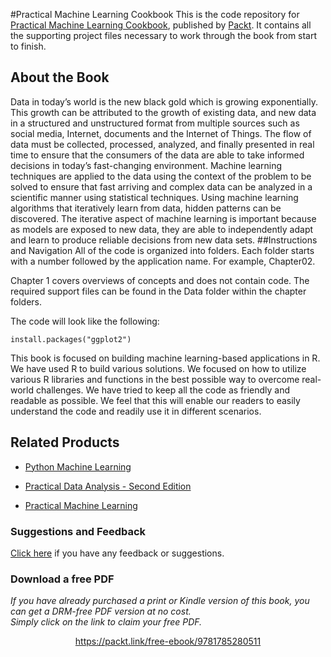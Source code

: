 


#Practical Machine Learning Cookbook
This is the code repository for [Practical Machine Learning Cookbook](https://www.packtpub.com/big-data-and-business-intelligence/practical-machine-learning-cookbook?utm_source=github&utm_medium=repository&utm_campaign=9781785280511), published by [Packt](https://www.packtpub.com/?utm_source=github). It contains all the supporting project files necessary to work through the book from start to finish.
## About the Book
Data in today’s world is the new black gold which is growing exponentially. This growth can be attributed to the growth of existing data, and new data in a structured and unstructured format from multiple sources such as social media, Internet, documents and the Internet of Things. The flow of data must be collected, processed, analyzed, and finally presented in real time to ensure that the consumers of the data are able to take informed decisions in today’s fast-changing environment. Machine learning techniques are applied to the data using the context of the problem to be solved to ensure that fast arriving and complex data can be analyzed in a scientific manner using statistical techniques. Using machine learning algorithms that iteratively learn from data, hidden patterns can be discovered. The iterative aspect of machine learning is important because as models are exposed to new data, they are able to independently adapt and learn to produce reliable decisions from new data sets.
##Instructions and Navigation
All of the code is organized into folders. Each folder starts with a number followed by the application name. For example, Chapter02.

Chapter 1 covers overviews of concepts and does not contain code.
The required support files can be found in the Data folder within the chapter folders.

The code will look like the following:
```
install.packages("ggplot2")
```

This book is focused on building machine learning-based applications in R. We have used R to build various solutions. We focused on how to utilize various R libraries and functions in the best possible way to overcome real-world challenges. We have tried to keep all the code as friendly and readable as possible. We feel that this will enable our readers to easily understand the code and readily use it in different scenarios.

## Related Products
* [Python Machine Learning](https://www.packtpub.com/big-data-and-business-intelligence/python-machine-learning?utm_source=github&utm_medium=repository&utm_campaign=9781783555130)

* [Practical Data Analysis - Second Edition](https://www.packtpub.com/big-data-and-business-intelligence/practical-data-analysis-second-edition?utm_source=github&utm_medium=repository&utm_campaign=9781785289712)

* [Practical Machine Learning](https://www.packtpub.com/big-data-and-business-intelligence/practical-machine-learning?utm_source=github&utm_medium=repository&utm_campaign=9781784399689)

### Suggestions and Feedback
[Click here](https://docs.google.com/forms/d/e/1FAIpQLSe5qwunkGf6PUvzPirPDtuy1Du5Rlzew23UBp2S-P3wB-GcwQ/viewform) if you have any feedback or suggestions.
### Download a free PDF

 <i>If you have already purchased a print or Kindle version of this book, you can get a DRM-free PDF version at no cost.<br>Simply click on the link to claim your free PDF.</i>
<p align="center"> <a href="https://packt.link/free-ebook/9781785280511">https://packt.link/free-ebook/9781785280511 </a> </p>